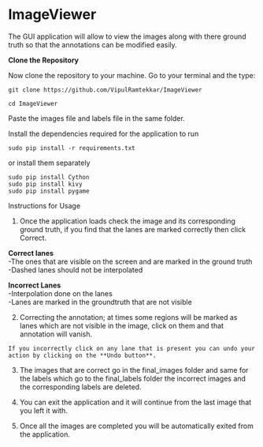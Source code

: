 # ImageViewer
The GUI application will allow to view the images along with there ground truth so that the annotations can be modified easily.

**Clone the Repository**

Now clone the repository to your machine. Go to your terminal and the type:
```
git clone https://github.com/VipulRamtekkar/ImageViewer
```
```
cd ImageViewer
```

Paste the images file and labels file in the same folder.

Install the dependencies required for the application to run

```
sudo pip install -r requirements.txt
```

or install them separately

```
sudo pip install Cython
sudo pip install kivy
sudo pip install pygame
```

Instructions for Usage

1. Once the application loads check the image and its corresponding ground truth, if you find that the lanes are marked correctly then click Correct. <br>

**Correct lanes** <br>
-The ones that are visible on the screen and are marked in the ground truth <br>
-Dashed lanes should not be interpolated <br>

**Incorrect Lanes** <br>
-Interpolation done on the lanes <br>
-Lanes are marked in the groundtruth that are not visible <br>

2. Correcting the annotation; at times some regions will be marked as lanes which are not visible in the image, click on them and that annotation will vanish. 

```If you incorrectly click on any lane that is present you can undo your action by clicking on the **Undo button**.```

3. The images that are correct go in the final_images folder and same for the labels which go to the final_labels folder
the incorrect images and the corresponding labels are deleted. 

4. You can exit the application and it will continue from the last image that you left it with.

5. Once all the images are completed you will be automatically exited from the application.
